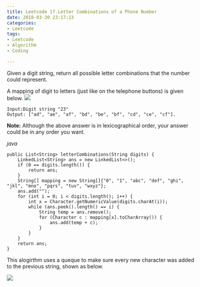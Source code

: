 ```yaml
---
title: Leetcode 17.Letter Combinations of a Phone Number
date: 2018-03-30 23:17:13
categories:
- Leetcode
tags:
- Leetcode
- Algorithm
- Coding

---
```


Given a digit string, return all possible letter combinations that the number could represent.

A mapping of digit to letters (just like on the telephone buttons) is given below.
![](/images/leetcode17_1.png)

    Input:Digit string "23"
    Output: ["ad", "ae", "af", "bd", "be", "bf", "cd", "ce", "cf"].

**Note:**
Although the above answer is in lexicographical order, your answer could be in any order you want.

*java* 

    public List<String> letterCombinations(String digits) {
        LinkedList<String> ans = new LinkedList<>();
        if (0 == digits.length()) {
            return ans;
        }
        String[] mapping = new String[]{"0", "1", "abc", "def", "ghi", "jkl", "mno", "pqrs", "tuv", "wxyz"};
        ans.add("");
        for (int i = 0; i < digits.length(); i++) {
            int x = Character.getNumericValue(digits.charAt(i));
            while (ans.peek().length() == i) {
                String temp = ans.remove();
                for (Character c : mapping[x].toCharArray()) {
                    ans.add(temp + c);
                }
            }
        }
        return ans;
    }

This alogirthm uses a queque to make sure every new character was added to the previous string, shown as below.

![](/images/leetcode17_2.png)